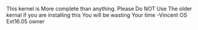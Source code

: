 This kernel is More complete than anything.
Please Do NOT Use The older kernal 
if you are installing this You will be wasting Your time
-Vincent OS Ext16.05 owner
